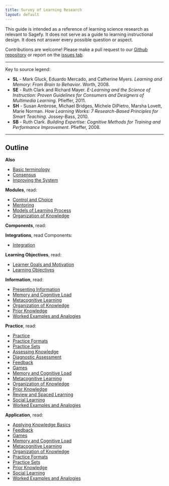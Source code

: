```yaml
---
title: Survey of Learning Research
layout: default
---
```


This guide is intended as a reference of learning science research as relevant to Sagefy. It does not serve as a guide to learning instructional design. It does not answer every possible question or aspect.

Contributions are welcome! Please make a pull request to our [Github repository](http://github.com/heiskr/sagefy) or report on the [issues tab](https://github.com/heiskr/sagefy/issues).

* * *

Key to source legend:

- **SL** - Mark Gluck, Eduardo Mercado, and Catherine Myers. _Learning and Memory: From Brain to Behavior_. Worth, 2008.
- **SE** - Ruth Clark and Richard Mayer. _E-Learning and the Science of Instruction: Proven Guidelines for Consumers and Designers of Multimedia Learning_. Pfieffer, 2011.
- **SH** - Susan Ambrose, Michael Bridges, Michele DiPietro, Marsha Lovett, Marie Norman. _How Learning Works: 7 Research-Based Principles for Smart Teaching_. Jossey-Bass, 2010.
- **SB** - Ruth Clark. _Building Expertise: Cognitive Methods for Training and Performance Improvement_. Pfieffer, 2008.

* * *

Outline
-------

**Also**

- [Basic terminology](/docs/survey_learning_research/basic_terminology)
- [Consensus](/docs/survey_learning_research/consensus)
- [Improving the System](/docs/survey_learning_research/improving_the_system)

**Modules**, read:

- [Control and Choice](/docs/survey_learning_research/control_and_choice)
- [Mentoring](/docs/survey_learning_research/mentoring)
- [Models of Learning Process](/docs/survey_learning_research/models_of_learning_process)
- [Organization of Knowledge](/docs/survey_learning_research/organization_of_knowledge)

**Components**, read:

**Integrations**, read Components:

- [Integration](/docs/survey_learning_research/integration)

**Learning Objectives**, read:

- [Learner Goals and Motivation](/docs/survey_learning_research/learner_goals_and_motivation)
- [Learning Objectives](/docs/survey_learning_research/learning_objectives)

**Information**, read:

- [Presenting Information](/docs/survey_learning_research/presenting_information)
- [Memory and Cognitive Load](/docs/survey_learning_research/memory_and_cognitive_load)
- [Metacognitive Learning](/docs/survey_learning_research/metacognitive_learning)
- [Organization of Knowledge](/docs/survey_learning_research/organization_of_knowledge)
- [Prior Knowledge](/docs/survey_learning_research/prior_knowledge)
- [Worked Examples and Analogies](/docs/survey_learning_research/worked_examples_and_analogies)

**Practice**, read:

- [Practice](/docs/survey_learning_research/practice)
- [Practice Formats](/docs/survey_learning_research/practice_formats)
- [Practice Sets](/docs/survey_learning_research/practice_sets)
- [Assessing Knowledge](/docs/survey_learning_research/assessing_knowledge)
- [Diagnostic Assessment](/docs/survey_learning_research/diagnostic_assessment)
- [Feedback](/docs/survey_learning_research/feedback)
- [Games](/docs/survey_learning_research/games)
- [Memory and Cognitive Load](/docs/survey_learning_research/memory_and_cognitive_load)
- [Metacognitive Learning](/docs/survey_learning_research/metacognitive_learning)
- [Organization of Knowledge](/docs/survey_learning_research/organization_of_knowledge)
- [Prior Knowledge](/docs/survey_learning_research/prior_knowledge)
- [Review and Spaced Learning](/docs/survey_learning_research/review_and_spaced_learning)
- [Social Learning](/docs/survey_learning_research/social_learning)
- [Worked Examples and Analogies](/docs/survey_learning_research/worked_examples_and_analogies)

**Application**, read:

- [Applying Knowledge Basics](/docs/survey_learning_research/applying_knowledge_basics)
- [Feedback](/docs/survey_learning_research/feedback)
- [Games](/docs/survey_learning_research/games)
- [Memory and Cognitive Load](/docs/survey_learning_research/memory_and_cognitive_load)
- [Metacognitive Learning](/docs/survey_learning_research/metacognitive_learning)
- [Organization of Knowledge](/docs/survey_learning_research/organization_of_knowledge)
- [Practice Formats](/docs/survey_learning_research/practice_formats)
- [Practice Sets](/docs/survey_learning_research/practice_sets)
- [Prior Knowledge](/docs/survey_learning_research/prior_knowledge)
- [Social Learning](/docs/survey_learning_research/social_learning)
- [Worked Examples and Analogies](/docs/survey_learning_research/worked_examples_and_analogies)

